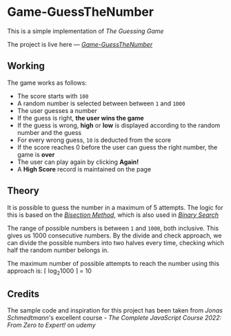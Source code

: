# Game-GuessTheNumber

This is a simple implementation of *The Guessing Game*

The project is live here — *[Game-GuessTheNumber](https://game-guessthenumber.herokuapp.com/)*

## Working
The game works as follows:
 - The score starts with `100` 
 - A random number is selected between between `1` and `1000`
 -  The user guesses a number
 -  If the guess is right, **the user wins the game**
 -  If the guess is wrong, **high** or **low** is displayed according to the random number and the guess
 -  For every wrong guess, `10` is deducted from the score
 - If the score reaches 0 before the user can guess the right number, the game is **over**
 - The user can play again by clicking **Again!**
 - A **High Score** record is maintained on the page

## Theory
It is possible to guess the number in a maximum of 5 attempts. The logic for this is based on the *[Bisection Method](https://en.wikipedia.org/wiki/Bisection_method)*, which is also used in *[Binary Search](https://en.wikipedia.org/wiki/Binary_search_algorithm)*

The range of possible numbers is between `1` and `1000`, both inclusive. This gives us 1000 consecutive numbers. By the divide and check approach, we can divide the possible numbers into two halves every time, checking which half the random number belongs in.

The maximum number of possible attempts to reach the number using this approach is:
⌈ log<sub>2</sub>1000 ⌉ = 10


## Credits
The sample code and inspiration for this project has been taken from *Jonas Schmedtmann*'s excellent course - *The Complete JavaScript Course 2022: From Zero to Expert!* on *udemy*

